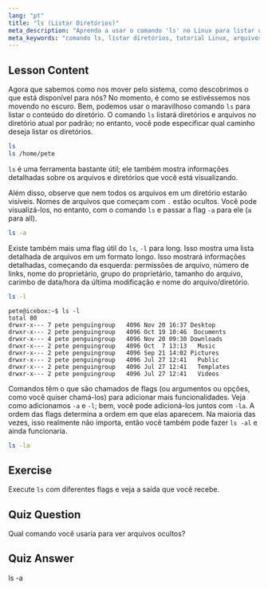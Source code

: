 ```yaml
---
lang: "pt"
title: "ls (Listar Diretórios)"
meta_description: "Aprenda a usar o comando 'ls' no Linux para listar o conteúdo do diretório, visualizar arquivos ocultos e entender os detalhes dos arquivos. Melhore suas habilidades de linha de comando Linux!"
meta_keywords: "comando ls, listar diretórios, tutorial Linux, arquivos ocultos, comandos Linux, Linux para iniciantes, guia Linux"
---
```


## Lesson Content

Agora que sabemos como nos mover pelo sistema, como descobrimos o que está disponível para nós? No momento, é como se estivéssemos nos movendo no escuro. Bem, podemos usar o maravilhoso comando `ls` para listar o conteúdo do diretório. O comando `ls` listará diretórios e arquivos no diretório atual por padrão; no entanto, você pode especificar qual caminho deseja listar os diretórios.

```bash
ls
ls /home/pete
```

`ls` é uma ferramenta bastante útil; ele também mostra informações detalhadas sobre os arquivos e diretórios que você está visualizando.

Além disso, observe que nem todos os arquivos em um diretório estarão visíveis. Nomes de arquivos que começam com `.` estão ocultos. Você pode visualizá-los, no entanto, com o comando `ls` e passar a flag `-a` para ele (`a` para all).

```bash
ls -a
```

Existe também mais uma flag útil do `ls`, `-l` para long. Isso mostra uma lista detalhada de arquivos em um formato longo. Isso mostrará informações detalhadas, começando da esquerda: permissões de arquivo, número de links, nome do proprietário, grupo do proprietário, tamanho do arquivo, carimbo de data/hora da última modificação e nome do arquivo/diretório.

```bash
ls -l
```

```plaintext
pete@icebox:~$ ls -l
total 80
drwxr-x--- 7 pete penguingroup   4096 Nov 20 16:37 Desktop
drwxr-x--- 2 pete penguingroup   4096 Oct 19 10:46  Documents
drwxr-x--- 4 pete penguingroup   4096 Nov 20 09:30 Downloads
drwxr-x--- 2 pete penguingroup   4096 Oct  7 13:13   Music
drwxr-x--- 2 pete penguingroup   4096 Sep 21 14:02 Pictures
drwxr-x--- 2 pete penguingroup   4096 Jul 27 12:41   Public
drwxr-x--- 2 pete penguingroup   4096 Jul 27 12:41   Templates
drwxr-x--- 2 pete penguingroup   4096 Jul 27 12:41   Videos
```

Comandos têm o que são chamados de flags (ou argumentos ou opções, como você quiser chamá-los) para adicionar mais funcionalidades. Veja como adicionamos `-a` e `-l`; bem, você pode adicioná-los juntos com `-la`. A ordem das flags determina a ordem em que elas aparecem. Na maioria das vezes, isso realmente não importa, então você também pode fazer `ls -al` e ainda funcionaria.

```bash
ls -la
```

## Exercise

Execute `ls` com diferentes flags e veja a saída que você recebe.

## Quiz Question

Qual comando você usaria para ver arquivos ocultos?

## Quiz Answer

ls -a
